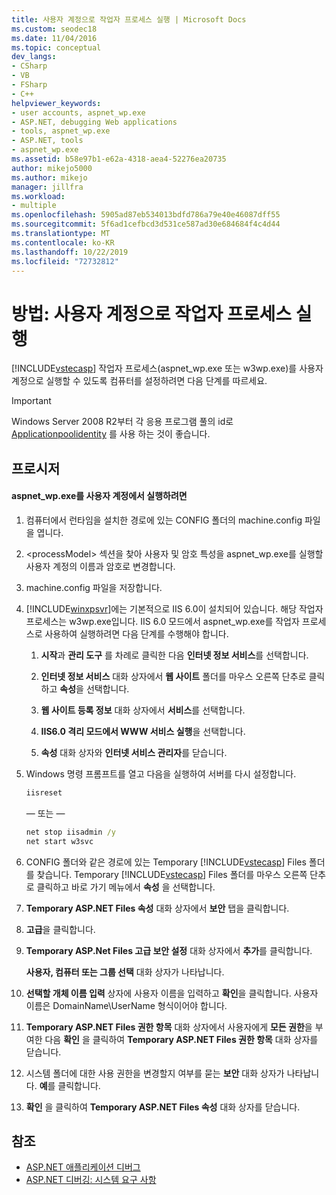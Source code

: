 ```yaml
---
title: 사용자 계정으로 작업자 프로세스 실행 | Microsoft Docs
ms.custom: seodec18
ms.date: 11/04/2016
ms.topic: conceptual
dev_langs:
- CSharp
- VB
- FSharp
- C++
helpviewer_keywords:
- user accounts, aspnet_wp.exe
- ASP.NET, debugging Web applications
- tools, aspnet_wp.exe
- ASP.NET, tools
- aspnet_wp.exe
ms.assetid: b58e97b1-e62a-4318-aea4-52276ea20735
author: mikejo5000
ms.author: mikejo
manager: jillfra
ms.workload:
- multiple
ms.openlocfilehash: 5905ad87eb534013bdfd786a79e40e46087dff55
ms.sourcegitcommit: 5f6ad1cefbcd3d531ce587ad30e684684f4c4d44
ms.translationtype: MT
ms.contentlocale: ko-KR
ms.lasthandoff: 10/22/2019
ms.locfileid: "72732812"
---
```

# <a name="how-to-run-the-worker-process-under-a-user-account"></a>방법: 사용자 계정으로 작업자 프로세스 실행
[!INCLUDE[vstecasp](../code-quality/includes/vstecasp_md.md)] 작업자 프로세스(aspnet_wp.exe 또는 w3wp.exe)를 사용자 계정으로 실행할 수 있도록 컴퓨터를 설정하려면 다음 단계를 따르세요.

 > [!IMPORTANT]
 > Windows Server 2008 R2부터 각 응용 프로그램 풀의 id로 [Applicationpoolidentity](/iis/manage/configuring-security/application-pool-identities) 를 사용 하는 것이 좋습니다.

## <a name="procedure"></a>프로시저

#### <a name="to-run-aspnet_wpexe-under-a-user-account"></a>aspnet_wp.exe를 사용자 계정에서 실행하려면

1. 컴퓨터에서 런타임을 설치한 경로에 있는 CONFIG 폴더의 machine.config 파일을 엽니다.

2. &lt;processModel&gt; 섹션을 찾아 사용자 및 암호 특성을 aspnet_wp.exe를 실행할 사용자 계정의 이름과 암호로 변경합니다.

3. machine.config 파일을 저장합니다.

4. [!INCLUDE[winxpsvr](../debugger/includes/winxpsvr_md.md)]에는 기본적으로 IIS 6.0이 설치되어 있습니다. 해당 작업자 프로세스는 w3wp.exe입니다. IIS 6.0 모드에서 aspnet_wp.exe를 작업자 프로세스로 사용하여 실행하려면 다음 단계를 수행해야 합니다.

   1. **시작**과 **관리 도구** 를 차례로 클릭한 다음 **인터넷 정보 서비스**를 선택합니다.

   2. **인터넷 정보 서비스** 대화 상자에서 **웹 사이트** 폴더를 마우스 오른쪽 단추로 클릭하고 **속성**을 선택합니다.

   3. **웹 사이트 등록 정보** 대화 상자에서 **서비스**를 선택합니다.

   4. **IIS6.0 격리 모드에서 WWW 서비스 실행**을 선택합니다.

   5. **속성** 대화 상자와 **인터넷 서비스 관리자**를 닫습니다.

5. Windows 명령 프롬프트를 열고 다음을 실행하여 서버를 다시 설정합니다.

   ```cmd
   iisreset
   ```

   — 또는 —

   ```cmd
   net stop iisadmin /y
   net start w3svc
   ```

6. CONFIG 폴더와 같은 경로에 있는 Temporary [!INCLUDE[vstecasp](../code-quality/includes/vstecasp_md.md)] Files 폴더를 찾습니다. Temporary [!INCLUDE[vstecasp](../code-quality/includes/vstecasp_md.md)] Files 폴더를 마우스 오른쪽 단추로 클릭하고 바로 가기 메뉴에서 **속성** 을 선택합니다.

7. **Temporary ASP.NET Files 속성** 대화 상자에서 **보안** 탭을 클릭합니다.

8. **고급**을 클릭합니다.

9. **Temporary ASP.Net Files 고급 보안 설정** 대화 상자에서 **추가**를 클릭합니다.

    **사용자, 컴퓨터 또는 그룹 선택** 대화 상자가 나타납니다.

10. **선택할 개체 이름 입력** 상자에 사용자 이름을 입력하고 **확인**을 클릭합니다. 사용자 이름은 DomainName\UserName 형식이어야 합니다.

11. **Temporary ASP.NET Files 권한 항목** 대화 상자에서 사용자에게 **모든 권한**을 부여한 다음 **확인** 을 클릭하여 **Temporary ASP.NET Files 권한 항목** 대화 상자를 닫습니다.

12. 시스템 폴더에 대한 사용 권한을 변경할지 여부를 묻는 **보안** 대화 상자가 나타납니다. **예**를 클릭합니다.

13. **확인** 을 클릭하여 **Temporary ASP.NET Files 속성** 대화 상자를 닫습니다.

## <a name="see-also"></a>참조
- [ASP.NET 애플리케이션 디버그](../debugger/how-to-enable-debugging-for-aspnet-applications.md)
- [ASP.NET 디버깅: 시스템 요구 사항](../debugger/aspnet-debugging-system-requirements.md)

